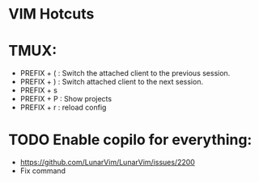 # VIM Hotcuts




# TMUX:
- PREFIX + ( : Switch the attached client to the previous session.
- PREFIX + ) : Switch attached client to the next session.
- PREFIX + s
- PREFIX + P : Show projects
- PREFIX + r : reload config



# TODO Enable copilo for everything:
- https://github.com/LunarVim/LunarVim/issues/2200
- Fix command
